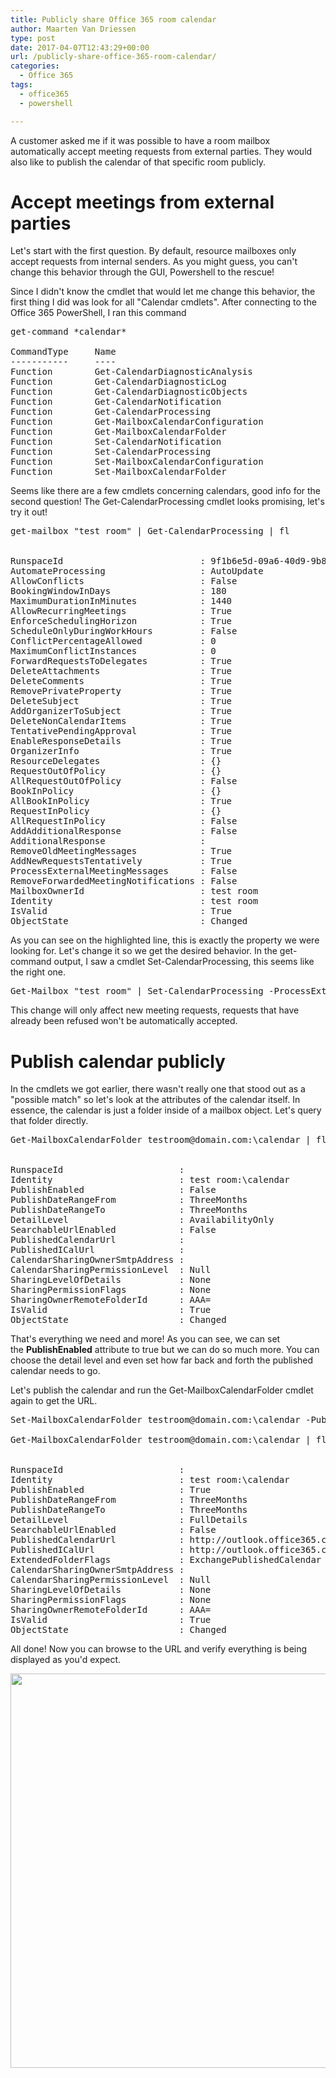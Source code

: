 ```yaml
---
title: Publicly share Office 365 room calendar
author: Maarten Van Driessen
type: post
date: 2017-04-07T12:43:29+00:00
url: /publicly-share-office-365-room-calendar/
categories:
  - Office 365
tags:
  - office365
  - powershell

---
```

A customer asked me if it was possible to have a room mailbox automatically accept meeting requests from external parties. They would also like to publish the calendar of that specific room publicly.

# Accept meetings from external parties

Let's start with the first question. By default, resource mailboxes only accept requests from internal senders. As you might guess, you can't change this behavior through the GUI, Powershell to the rescue!

Since I didn't know the cmdlet that would let me change this behavior, the first thing I did was look for all "Calendar cmdlets". After connecting to the Office 365 PowerShell, I ran this command

<pre class="lang:ps decode:true">get-command *calendar*

CommandType     Name                                               Version    Source
-----------     ----                                               -------    ------
Function        Get-CalendarDiagnosticAnalysis                     1.0        tmp_xse1ew1u.eif
Function        Get-CalendarDiagnosticLog                          1.0        tmp_xse1ew1u.eif
Function        Get-CalendarDiagnosticObjects                      1.0        tmp_xse1ew1u.eif
Function        Get-CalendarNotification                           1.0        tmp_xse1ew1u.eif
Function        Get-CalendarProcessing                             1.0        tmp_xse1ew1u.eif
Function        Get-MailboxCalendarConfiguration                   1.0        tmp_xse1ew1u.eif
Function        Get-MailboxCalendarFolder                          1.0        tmp_xse1ew1u.eif
Function        Set-CalendarNotification                           1.0        tmp_xse1ew1u.eif
Function        Set-CalendarProcessing                             1.0        tmp_xse1ew1u.eif
Function        Set-MailboxCalendarConfiguration                   1.0        tmp_xse1ew1u.eif
Function        Set-MailboxCalendarFolder                          1.0        tmp_xse1ew1u.eif</pre>

Seems like there are a few cmdlets concerning calendars, good info for the second question! The Get-CalendarProcessing cmdlet looks promising, let's try it out!

<pre class="lang:ps mark:35 decode:true">get-mailbox "test room" | Get-CalendarProcessing | fl


RunspaceId                          : 9f1b6e5d-09a6-40d9-9b83-8006a50d4284
AutomateProcessing                  : AutoUpdate
AllowConflicts                      : False
BookingWindowInDays                 : 180
MaximumDurationInMinutes            : 1440
AllowRecurringMeetings              : True
EnforceSchedulingHorizon            : True
ScheduleOnlyDuringWorkHours         : False
ConflictPercentageAllowed           : 0
MaximumConflictInstances            : 0
ForwardRequestsToDelegates          : True
DeleteAttachments                   : True
DeleteComments                      : True
RemovePrivateProperty               : True
DeleteSubject                       : True
AddOrganizerToSubject               : True
DeleteNonCalendarItems              : True
TentativePendingApproval            : True
EnableResponseDetails               : True
OrganizerInfo                       : True
ResourceDelegates                   : {}
RequestOutOfPolicy                  : {}
AllRequestOutOfPolicy               : False
BookInPolicy                        : {}
AllBookInPolicy                     : True
RequestInPolicy                     : {}
AllRequestInPolicy                  : False
AddAdditionalResponse               : False
AdditionalResponse                  :
RemoveOldMeetingMessages            : True
AddNewRequestsTentatively           : True
ProcessExternalMeetingMessages      : False
RemoveForwardedMeetingNotifications : False
MailboxOwnerId                      : test room
Identity                            : test room
IsValid                             : True
ObjectState                         : Changed</pre>

As you can see on the highlighted line, this is exactly the property we were looking for. Let's change it so we get the desired behavior. In the get-command output, I saw a cmdlet Set-CalendarProcessing, this seems like the right one.

<pre class="lang:ps decode:true ">Get-Mailbox "test room" | Set-CalendarProcessing -ProcessExternalMeetingMessages $true</pre>

This change will only affect new meeting requests, requests that have already been refused won't be automatically accepted.

# Publish calendar publicly

In the cmdlets we got earlier, there wasn't really one that stood out as a "possible match" so let's look at the attributes of the calendar itself. In essence, the calendar is just a folder inside of a mailbox object. Let's query that folder directly.

<pre class="lang:ps decode:true">Get-MailboxCalendarFolder testroom@domain.com:\calendar | fl


RunspaceId                      : 
Identity                        : test room:\calendar
PublishEnabled                  : False
PublishDateRangeFrom            : ThreeMonths
PublishDateRangeTo              : ThreeMonths
DetailLevel                     : AvailabilityOnly
SearchableUrlEnabled            : False
PublishedCalendarUrl            :
PublishedICalUrl                :
CalendarSharingOwnerSmtpAddress :
CalendarSharingPermissionLevel  : Null
SharingLevelOfDetails           : None
SharingPermissionFlags          : None
SharingOwnerRemoteFolderId      : AAA=
IsValid                         : True
ObjectState                     : Changed</pre>

That's everything we need and more! As you can see, we can set the **PublishEnabled** attribute to true but we can do so much more. You can choose the detail level and even set how far back and forth the published calendar needs to go.

Let's publish the calendar and run the Get-MailboxCalendarFolder cmdlet again to get the URL.

<pre class="lang:ps decode:true ">Set-MailboxCalendarFolder testroom@domain.com:\calendar -PublishEnabled $true

Get-MailboxCalendarFolder testroom@domain.com:\calendar | fl


RunspaceId                      : 
Identity                        : test room:\calendar
PublishEnabled                  : True
PublishDateRangeFrom            : ThreeMonths
PublishDateRangeTo              : ThreeMonths
DetailLevel                     : FullDetails
SearchableUrlEnabled            : False
PublishedCalendarUrl            : http://outlook.office365.com/owa/calendar/abc@domain.com/xyz/calendar.html
PublishedICalUrl                : http://outlook.office365.com/owa/calendar/abc@domain.com/xyz/calendar.ics
ExtendedFolderFlags             : ExchangePublishedCalendar
CalendarSharingOwnerSmtpAddress :
CalendarSharingPermissionLevel  : Null
SharingLevelOfDetails           : None
SharingPermissionFlags          : None
SharingOwnerRemoteFolderId      : AAA=
IsValid                         : True
ObjectState                     : Changed</pre>

All done! Now you can browse to the URL and verify everything is being displayed as you'd expect.

<a href="https://i0.wp.com/www.brisk-it.net/wp-content/uploads/2017/04/published-calendar.png" target="_blank"><img loading="lazy" class="aligncenter wp-image-192 size-large" src="https://i0.wp.com/www.brisk-it.net/wp-content/uploads/2017/04/published-calendar-1024x631.png?resize=1024%2C631" alt="" width="1024" height="631" srcset="https://i0.wp.com/www.brisk-it.net/wp-content/uploads/2017/04/published-calendar.png?resize=1024%2C631&ssl=1 1024w, https://i0.wp.com/www.brisk-it.net/wp-content/uploads/2017/04/published-calendar.png?resize=300%2C185&ssl=1 300w, https://i0.wp.com/www.brisk-it.net/wp-content/uploads/2017/04/published-calendar.png?resize=768%2C473&ssl=1 768w, https://i0.wp.com/www.brisk-it.net/wp-content/uploads/2017/04/published-calendar.png?w=1519&ssl=1 1519w" sizes="(max-width: 1000px) 100vw, 1000px" data-recalc-dims="1" /></a>